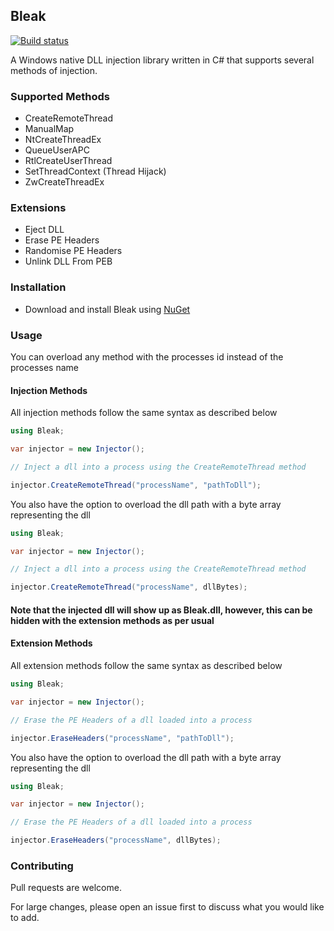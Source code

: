 ## Bleak 

[![Build status](https://ci.appveyor.com/api/projects/status/f19i6yj053atkn4h?svg=true)](https://ci.appveyor.com/project/Akaion/bleak)

A Windows native DLL injection library written in C# that supports several methods of injection.

### Supported Methods

* CreateRemoteThread
* ManualMap
* NtCreateThreadEx
* QueueUserAPC
* RtlCreateUserThread
* SetThreadContext (Thread Hijack)
* ZwCreateThreadEx

### Extensions

* Eject DLL
* Erase PE Headers
* Randomise PE Headers
* Unlink DLL From PEB

### Installation

* Download and install Bleak using [NuGet](https://www.nuget.org/packages/Bleak)

### Usage

You can overload any method with the processes id instead of the processes name

#### Injection Methods

All injection methods follow the same syntax as described below

```csharp
using Bleak;

var injector = new Injector();

// Inject a dll into a process using the CreateRemoteThread method

injector.CreateRemoteThread("processName", "pathToDll");
```

You also have the option to overload the dll path with a byte array representing the dll

```csharp
using Bleak;

var injector = new Injector();

// Inject a dll into a process using the CreateRemoteThread method

injector.CreateRemoteThread("processName", dllBytes);
```

#### Note that the injected dll will show up as Bleak.dll, however, this can be hidden with the extension methods as per usual

#### Extension Methods

All extension methods follow the same syntax as described below

```csharp
using Bleak;

var injector = new Injector();

// Erase the PE Headers of a dll loaded into a process

injector.EraseHeaders("processName", "pathToDll");
```

You also have the option to overload the dll path with a byte array representing the dll

```csharp
using Bleak;

var injector = new Injector();

// Erase the PE Headers of a dll loaded into a process

injector.EraseHeaders("processName", dllBytes);
``` 

### Contributing
Pull requests are welcome. 

For large changes, please open an issue first to discuss what you would like to add.
